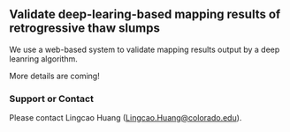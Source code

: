 ## Validate deep-learing-based mapping results of retrogressive thaw slumps 

We use a web-based system to validate mapping results output by a deep leanring algorithm.  

More details are coming!



### Support or Contact

Please contact Lingcao Huang (Lingcao.Huang@colorado.edu).
